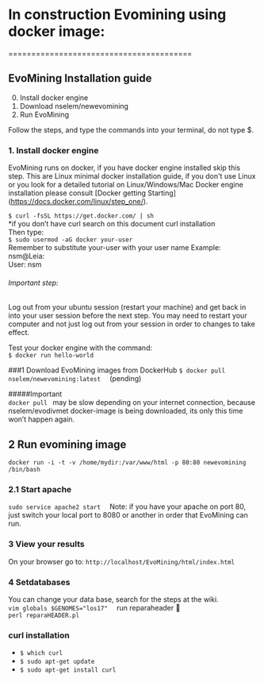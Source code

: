 # In construction Evomining using docker image:
========================================
## EvoMining Installation guide

0. Install docker engine   
1. Download nselem/newevomining 
2. Run EvoMining    

Follow the steps, and type the commands into your terminal, do not type $.  

### 1. Install docker engine  
EvoMining runs on docker, if you have docker engine installed skip this step. This are Linux minimal docker installation guide, if you don't use Linux or you look for a detailed tutorial on Linux/Windows/Mac Docker engine installation please consult [Docker getting Starting] (https://docs.docker.com/linux/step_one/).  

`$ curl -fsSL https://get.docker.com/ | sh `  
*if you don’t have curl search on this document curl installation  
Then type:  
    `$ sudo usermod -aG docker your-user`  
Remember to substitute your-user with your user name 
Example: nsm@Leia:    
User: nsm  
###### Important step:  
Log out from your ubuntu session (restart your machine) and get back in into your user session before the next step.
You may need to restart your computer and not just log out from your session in order to changes to take effect.

Test your docker engine with the command:  
`$ docker run hello-world`  

###1 Download EvoMining images from DockerHub
`$ docker pull nselem/newevomining:latest  `   (pending)  

#####Important  
`docker pull ` may be slow depending on your internet connection, because nselem/evodivmet docker-image is being downloaded, its only this time won’t happen again.  

## 2 Run evomining image  

`docker run -i -t -v /home/mydir:/var/www/html -p 80:80 newevomining /bin/bash  `

### 2.1 Start apache  
`sudo service apache2 start  `
Note: if you have your apache on port 80, just switch your local port to 8080 or another in order that EvoMining can run. 
  
### 3 View your results  
On your browser go to:
`http://localhost/EvoMining/html/index.html`   

### 4 Setdatabases   
You can change your data base, search for the steps at the wiki.  
`vim globals $GENOMES="los17"  `
run reparaheader :walking:   
`perl reparaHEADER.pl  `  


### curl installation
- `$ which curl`
- `$ sudo apt-get update`
- `$ sudo apt-get install curl`
